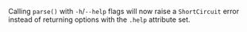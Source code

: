 Calling `parse()` with `-h`/`--help` flags will now raise a `ShortCircuit` error instead of returning options with the `.help` attribute set.
